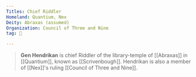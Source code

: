 ```yaml
---
Titles: Chief Riddler
Homeland: Quantium, Nex
Deity: Abraxas (assumed)
Organization: Council of Three and Nine
tag: 👤️

---
```


> **Gen Hendrikan** is chief Riddler of the library-temple of [[Abraxas]] in [[Quantium]], known as [[Scrivenbough]].
> Hendrikan is also a member of [[Nex]]'s ruling [[Council of Three and Nine]].







